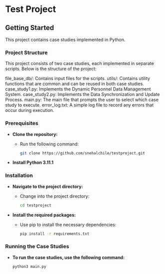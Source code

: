 # Test Project

## Getting Started

This project contains case studies implemented in Python.

### Project Structure

This project consists of two case studies, each implemented in separate scripts. Below is the structure of the project:

file_base_db/: Contains input files for the scripts.
utils/: Contains utility functions that are common and can be reused in both case studies.
case_study1.py: Implements the Dynamic Personnel Data Management System.
case_study2.py: Implements the Data Synchronization and Update Process.
main.py: The main file that prompts the user to select which case study to execute.
error_log.txt: A simple log file to record any errors that occur during execution.

### Prerequisites

- **Clone the repository:**
  - Run the following command:
    ```bash
    git clone https://github.com/snehalchile/testproject.git
    ```

- **Install Python 3.11.1**

### Installation

- **Navigate to the project directory:**
  - Change into the project directory:
    ```bash
    cd testproject
    ```

- **Install the required packages:**
  - Use pip to install the necessary dependencies:
    ```bash
    pip install -r requirements.txt
    ```

### Running the Case Studies

- **To run the case studies, use the following command:**
  ```bash
  python3 main.py
